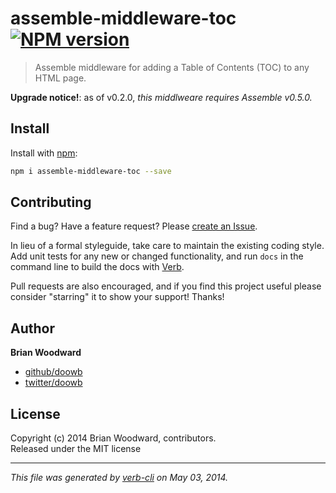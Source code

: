 # assemble-middleware-toc [![NPM version](https://badge.fury.io/js/assemble-middleware-toc.png)](http://badge.fury.io/js/assemble-middleware-toc)

> Assemble middleware for adding a Table of Contents (TOC) to any HTML page.

**Upgrade notice!**: as of v0.2.0, _this middlweare requires Assemble v0.5.0._

## Install
Install with [npm](npmjs.org):

```bash
npm i assemble-middleware-toc --save
```


## Contributing
Find a bug? Have a feature request? Please [create an Issue](https://github.com/assemble/assemble-middleware-toc/issues).

In lieu of a formal styleguide, take care to maintain the existing coding style. Add unit tests for any new or changed functionality,
and run `docs` in the command line to build the docs with [Verb](https://github.com/assemble/verb).

Pull requests are also encouraged, and if you find this project useful please consider "starring" it to show your support! Thanks!

## Author

**Brian Woodward**

+ [github/doowb](https://github.com/doowb)
+ [twitter/doowb](http://twitter.com/doowb)


## License
Copyright (c) 2014 Brian Woodward, contributors.  
Released under the MIT license

***

_This file was generated by [verb-cli](https://github.com/assemble/verb-cli) on May 03, 2014._
